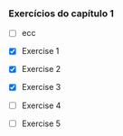 ### Exercícios do capítulo 1

- [ ]  ecc
- [x]  Exercise 1
- [x]  Exercise 2
- [x]  Exercise 3
- [ ]  Exercise 4
- [ ]  Exercise 5


